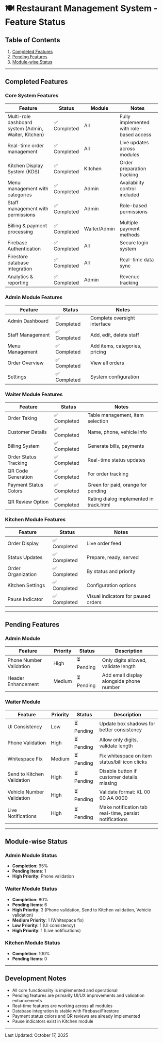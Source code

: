 # 🍽️ Restaurant Management System - Feature Status

## Table of Contents

1. [Completed Features](#completed-features)
2. [Pending Features](#pending-features)
3. [Module-wise Status](#module-wise-status)

---

## Completed Features

### Core System Features

| Feature | Status | Module | Notes |
|---------|--------|--------|-------|
| Multi-role dashboard system (Admin, Waiter, Kitchen) | ✅ Completed | All | Fully implemented with role-based access |
| Real-time order management | ✅ Completed | All | Live updates across modules |
| Kitchen Display System (KDS) | ✅ Completed | Kitchen | Order preparation tracking |
| Menu management with categories | ✅ Completed | Admin | Availability control included |
| Staff management with permissions | ✅ Completed | Admin | Role-based permissions |
| Billing & payment processing | ✅ Completed | Waiter/Admin | Multiple payment methods |
| Firebase Authentication | ✅ Completed | All | Secure login system |
| Firestore database integration | ✅ Completed | All | Real-time data sync |
| Analytics & reporting | ✅ Completed | Admin | Revenue tracking |

### Admin Module Features

| Feature | Status | Notes |
|---------|--------|-------|
| Admin Dashboard | ✅ Completed | Complete oversight interface |
| Staff Management | ✅ Completed | Add, edit, delete staff |
| Menu Management | ✅ Completed | Add items, categories, pricing |
| Order Overview | ✅ Completed | View all orders |
| Settings | ✅ Completed | System configuration |

### Waiter Module Features

| Feature | Status | Notes |
|---------|--------|-------|
| Order Taking | ✅ Completed | Table management, item selection |
| Customer Details | ✅ Completed | Name, phone, vehicle info |
| Billing System | ✅ Completed | Generate bills, payments |
| Order Status Tracking | ✅ Completed | Real-time status updates |
| QR Code Generation | ✅ Completed | For order tracking |
| Payment Status Colors | ✅ Completed | Green for paid, orange for pending |
| QR Review Option | ✅ Completed | Rating dialog implemented in track.html |

### Kitchen Module Features

| Feature | Status | Notes |
|---------|--------|-------|
| Order Display | ✅ Completed | Live order feed |
| Status Updates | ✅ Completed | Prepare, ready, served |
| Order Organization | ✅ Completed | By status and priority |
| Kitchen Settings | ✅ Completed | Configuration options |
| Pause Indicator | ✅ Completed | Visual indicators for paused orders |

---

## Pending Features

### Admin Module

| Feature | Priority | Status | Description |
|---------|----------|--------|-------------|
| Phone Number Validation | High | ⏳ Pending | Only digits allowed, validate length |
| Header Enhancement | Medium | ⏳ Pending | Add email display alongside phone number |
### Waiter Module

| Feature | Priority | Status | Description |
|---------|----------|--------|-------------|
| UI Consistency | Low | ⏳ Pending | Update box shadows for better consistency |
| Phone Validation | High | ⏳ Pending | Allow only digits, validate length |
| Whitespace Fix | Medium | ⏳ Pending | Fix whitespace on item status/bill icon clicks |
| Send to Kitchen Validation | High | ⏳ Pending | Disable button if customer details missing |
| Vehicle Number Validation | High | ⏳ Pending | Validate format: KL 00 00 AA 0000 |
| Live Notifications | High | ⏳ Pending | Make notification tab real-time, persist notifications |



---

## Module-wise Status

### Admin Module Status

- **Completion**: 95%
- **Pending Items**: 1
- **High Priority**:  Phone validation

### Waiter Module Status

- **Completion**: 80%
- **Pending Items**: 6
- **High Priority**: 3 (Phone validation, Send to Kitchen validation, Vehicle validation)
- **Medium Priority**: 1 (Whitespace fix)
- **Low Priority**: 1 (UI consistency)
- **High Priority**: 1 (Live notifications)

### Kitchen Module Status

- **Completion**: 100%
- **Pending Items**: 0

---

## Development Notes

- All core functionality is implemented and operational
- Pending features are primarily UI/UX improvements and validation enhancements
- Real-time features are working across all modules
- Database integration is stable with Firebase/Firestore
- Payment status colors and QR reviews are already implemented
- Pause indicators exist in Kitchen module

---

Last Updated: October 17, 2025</content>
